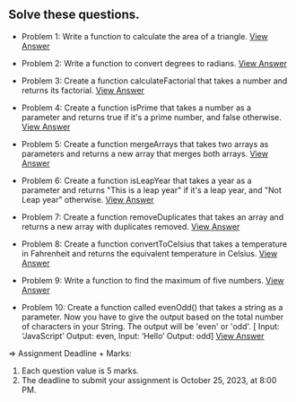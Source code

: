 ## Solve these questions.

- Problem 1: Write a function to calculate the area of a triangle. [View Answer](https://github.com/nayemspecial/wordpress-support-engineer/blob/main/parts/js-assignment/01.area-of-a-triangle.md)

- Problem 2: Write a function to convert degrees to radians. [View Answer](https://github.com/nayemspecial/wordpress-support-engineer/blob/main/parts/js-assignment/02.degree-to-redian.md)
 
- Problem 3: Create a function calculateFactorial that takes a number and returns its factorial. [View Answer](https://github.com/nayemspecial/wordpress-support-engineer/blob/main/parts/js-assignment/03.calculate-factorial.md)

- Problem 4: Create a function isPrime that takes a number as a parameter and returns true if it's a prime number, and false otherwise. [View Answer](https://github.com/nayemspecial/wordpress-support-engineer/blob/main/parts/js-assignment/04.is-prime-number.md)

- Problem 5: Create a function mergeArrays that takes two arrays as parameters and returns a new array that merges both arrays. [View Answer](https://github.com/nayemspecial/wordpress-support-engineer/blob/main/parts/js-assignment/05.merge-array.md)

- Problem 6: Create a function isLeapYear that takes a year as a parameter and returns "This is a leap year" if it's a leap year, and "Not Leap year" otherwise. [View Answer](https://github.com/nayemspecial/wordpress-support-engineer/blob/main/parts/js-assignment/06.is-leap-year.md)

- Problem 7: Create a function removeDuplicates that takes an array and returns a new array with duplicates removed. [View Answer](https://github.com/nayemspecial/wordpress-support-engineer/blob/main/parts/js-assignment/07.remove-duplicate-array.md)

- Problem 8: Create a function convertToCelsius that takes a temperature in Fahrenheit and returns the equivalent temperature in Celsius. [View Answer](https://github.com/nayemspecial/wordpress-support-engineer/blob/main/parts/js-assignment/08.fahrenheit-to-celcius.md)

- Problem 9: Write a function to find the maximum of five numbers. [View Answer](https://github.com/nayemspecial/wordpress-support-engineer/blob/main/parts/js-assignment/09.max-of-five-numbers.md)

- Problem 10: Create a function called evenOdd() that takes a string as a parameter. Now you have to give the output based on the total number of characters in your String. The output will be 'even' or 'odd'. [ Input: ‘JavaScript’ Output: even, Input: ‘Hello’ Output: odd] [View Answer](https://github.com/nayemspecial/wordpress-support-engineer/blob/main/parts/js-assignment/10.even-or-odd.md)




=> Assignment Deadline + Marks:
1. Each question value is 5 marks.
2. The deadline to submit your assignment is October 25, 2023, at 8:00 PM.

